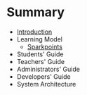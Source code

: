 # Summary

* [Introduction](README.md)
* Learning Model
   * [Sparkpoints](learning_model/sparkpoints.md)
* Students' Guide
* Teachers' Guide
* Administrators' Guide
* Developers' Guide
* System Architecture


